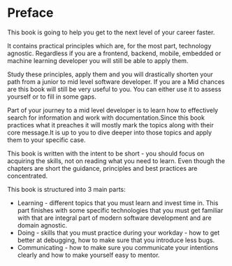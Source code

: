 # Preface



This book is going to help you get to the next level of your career faster.

It contains practical principles which are, for the most part, technology agnostic. Regardless if you are a frontend, backend, mobile, embedded or machine learning developer you will still be able to apply them.

Study these principles, apply them and you will drastically shorten your path from a junior to mid level software developer. If you are a Mid chances are this book will still be very useful to you. You can either use it to assess yourself or to fill in some gaps.

Part of your journey to a mid level developer is to learn how to effectively search for information and work with documentation.Since this book practices what it preaches it will mostly mark the topics along with their core message.It is up to you to dive deeper into those topics and apply them to your specific case.

This book is written with the intent to be short - you should focus on acquiring the skills, not on reading what you need to learn. Even though the chapters are short the guidance, principles and best practices are concentrated.

This book is structured into 3 main parts:

* Learning - different topics that you must learn and invest time in. This part finishes with some specific technologies that you must get familiar with that are integral part of modern software development and are domain agnostic.
* Doing - skills that you must practice during your workday - how to get better at debugging, how to make sure that you introduce less bugs.
* Communicating - how to make sure you communicate your intentions clearly and how to make yourself easy to mentor.
